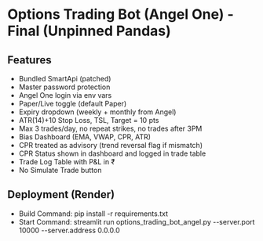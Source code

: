 # Options Trading Bot (Angel One) - Final (Unpinned Pandas)

## Features
- Bundled SmartApi (patched)
- Master password protection
- Angel One login via env vars
- Paper/Live toggle (default Paper)
- Expiry dropdown (weekly + monthly from Angel)
- ATR(14)+10 Stop Loss, TSL, Target = 10 pts
- Max 3 trades/day, no repeat strikes, no trades after 3PM
- Bias Dashboard (EMA, VWAP, CPR, ATR)
- CPR treated as advisory (trend reversal flag if mismatch)
- CPR Status shown in dashboard and logged in trade table
- Trade Log Table with P&L in ₹
- No Simulate Trade button

## Deployment (Render)
- Build Command:
  pip install -r requirements.txt
- Start Command:
  streamlit run options_trading_bot_angel.py --server.port 10000 --server.address 0.0.0.0
